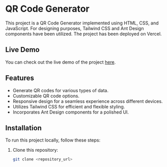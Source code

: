 # QR Code Generator

This project is a QR Code Generator implemented using HTML, CSS, and JavaScript. For designing purposes, Tailwind CSS and Ant Design components have been utilized. The project has been deployed on Vercel.

## Live Demo

You can check out the live demo of the project [here](https://qrcodegenerator-one.vercel.app/).

## Features

- Generate QR codes for various types of data.
- Customizable QR code options.
- Responsive design for a seamless experience across different devices.
- Utilizes Tailwind CSS for efficient and flexible styling.
- Incorporates Ant Design components for a polished UI.

## Installation

To run this project locally, follow these steps:

1. Clone this repository:
   ```bash
   git clone <repository_url>
